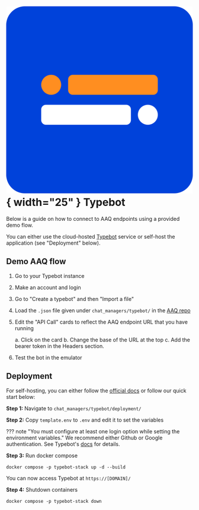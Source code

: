 # ![typebot logo](./typebot_logo.svg){ width="25" } Typebot

Below is a guide on how to connect to AAQ endpoints using a provided demo flow.

You can either use the cloud-hosted [Typebot](https://typebot.io/) service or self-host the application (see "Deployment" below).

## Demo AAQ flow

1. Go to your Typebot instance
2. Make an account and login
3. Go to "Create a typebot" and then "Import a file"
4. Load the `.json` file given under `chat_managers/typebot/` in the [AAQ repo](https://github.com/IDinsight/aaq-core/tree/main/chat_managers/typebot)
5. Edit the "API Call" cards to reflect the AAQ endpoint URL that you have running

    a. Click on the card
    b. Change the base of the URL at the top
    c. Add the bearer token in the Headers section.

6. Test the bot in the emulator

## Deployment

For self-hosting, you can either follow the [official docs](https://docs.typebot.io/self-hosting/get-started)
or follow our quick start below:

**Step 1:** Navigate to `chat_managers/typebot/deployment/`

**Step 2:** Copy `template.env` to `.env` and edit it to set the variables

??? note "You must configure at least one login option while setting the environment variables."
    We recommend either Github or Google authentication. See Typebot's
    [docs](https://docs.typebot.io/self-hosting/configuration) for details.

**Step 3:** Run docker compose

    docker compose -p typebot-stack up -d --build

You can now access Typebot at `https://[DOMAIN]/`

**Step 4:** Shutdown containers

    docker compose -p typebot-stack down
